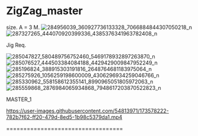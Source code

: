 # ZigZag_master

size.
A = 3 M.
![284956039_360927736133328_7066884844307050218_n](https://user-images.githubusercontent.com/54813971/173578470-32488848-34c7-4d5b-97ab-d1860b9079aa.jpg)
![287327265_444070920399336_4385376341963782408_n](https://user-images.githubusercontent.com/54813971/173578474-17da79c3-ba6d-4786-8d46-7a948b875951.png)


Jig Req.

![285047827_580489756752460_5469178932897263870_n](https://user-images.githubusercontent.com/54813971/173578385-b3c486ef-9936-4bf5-9446-c2f2e3cbed52.jpg)
![285076527_444503384084188_4429429009847952249_n](https://user-images.githubusercontent.com/54813971/173578395-f11ce249-a0db-4f58-98c4-ccefa2e53d44.jpg)
![285196824_388915303191816_2648764681183975064_n](https://user-images.githubusercontent.com/54813971/173578403-250cf06d-ab25-4a7d-be58-29b905ab56b4.jpg)
![285275926_1056259198600009_4306296934259046766_n](https://user-images.githubusercontent.com/54813971/173578405-4c1c351a-2ee1-4c3f-a842-ab3a94f8a306.jpg)
![285330962_558158612355141_8990965051805972063_n](https://user-images.githubusercontent.com/54813971/173578406-b5383afd-c45c-48b9-a6ae-121557b8e657.jpg)
![285559868_2876984065934868_7948617203870522823_n](https://user-images.githubusercontent.com/54813971/173578413-60f22022-a77c-4e36-96aa-4d948d764e15.jpg)

MASTER_1

https://user-images.githubusercontent.com/54813971/173578222-782b7f62-ff20-479d-8ed5-1b98c5379da1.mp4

==================================

